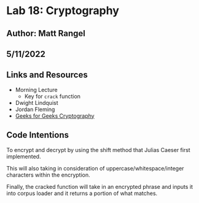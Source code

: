 # Lab 18: Cryptography

## Author: Matt Rangel

## 5/11/2022

## Links and Resources

- Morning Lecture
  - Key for `crack` function
- Dwight Lindquist
- Jordan Fleming
- [Geeks for Geeks Cryptography](https://www.geeksforgeeks.org/caesar-cipher-in-cryptography/)

## Code Intentions

To encrypt and decrypt by using the shift method that Julias Caeser first implemented.

This will also taking in consideration of uppercase/whitespace/integer characters within the encryption.

Finally, the cracked function will take in an encrypted phrase and inputs it into corpus loader and it returns a portion of what matches.
